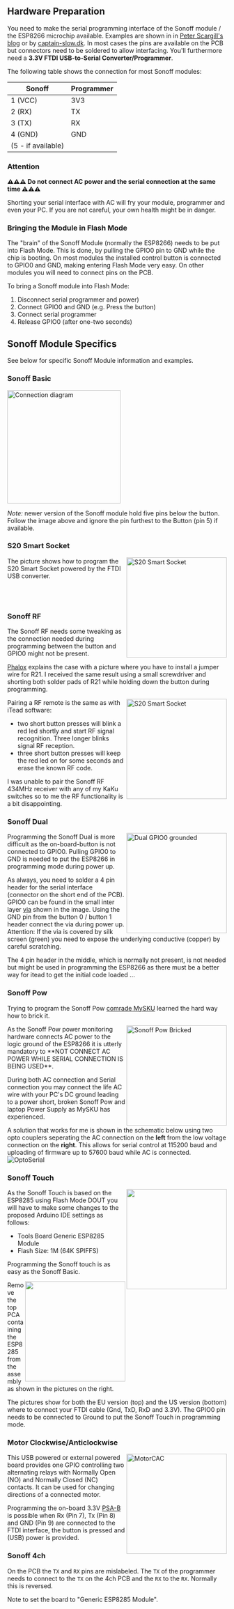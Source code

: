 ## Hardware Preparation

You need to make the serial programming interface of the Sonoff module / the ESP8266 microchip available. Examples are shown in in [Peter Scargill's blog](http://tech.scargill.net/itead-slampher-and-sonoff) or by [captain-slow.dk](http://captain-slow.dk/2016/05/22/replacing-the-itead-sonoff-firmware/). In most cases the pins are available on the PCB but connectors need to be soldered to allow interfacing. You'll furthermore need a **3.3V FTDI USB-to-Serial Converter/Programmer**.

The following table shows the connection for most Sonoff modules:

| Sonoff             | Programmer |
|--------------------|------------|
| 1 (VCC)            |        3V3 |
| 2 (RX)             |         TX |
| 3 (TX)             |         RX |
| 4 (GND)            |        GND |
| (5 - if available) |            |

### Attention

**⚠️️⚠️️⚠️️ Do not connect AC power and the serial connection at the same time ⚠️️⚠️️⚠️️** 

Shorting your serial interface with AC will fry your module, programmer and even your PC.
If you are not careful, your own health might be in danger.

### Bringing the Module in Flash Mode

The "brain" of the Sonoff Module (normally the ESP8266) needs to be put into Flash Mode. This is done, by pulling the GPIO0 pin to GND while the chip is booting. On most modules the installed control button is connected to GPIO0 and GND, making entering Flash Mode very easy. On other modules you will need to connect pins on the PCB.

To bring a Sonoff module into Flash Mode:

1. Disconnect serial programmer and power)
2. Connect GPIO0 and GND (e.g. Press the button)
3. Connect serial programmer
4. Release GPIO0 (after one-two seconds)

## Sonoff Module Specifics

See below for specific Sonoff Module information and examples.

### Sonoff Basic

<img alt="Connection diagram" src="https://github.com/arendst/arendst.github.io/blob/master/media/ProgramESP8266.jpg" height="260" /><br/>

*Note:* newer version of the Sonoff module hold five pins below the button. Follow the image above and ignore the pin furthest to the Button (pin 5) if available.

### S20 Smart Socket

<img alt="S20 Smart Socket" src="https://github.com/arendst/arendst.github.io/blob/master/media/s20b.jpg" width="230" align="right" /> 
The picture shows how to program the S20 Smart Socket powered by the FTDI USB converter.
<br />
<br />
<br />
<br />

### Sonoff RF

The Sonoff RF needs some tweaking as the connection needed during programming between the button and GPIO0 might not be present.

[Phalox](http://phalox.be/wp/electronics/itead-sonoff-slampher-custom-firmware-fix/) explains the case with a picture where you have to install a jumper wire for R21. I received the same result using a small screwdriver and shorting both solder pads of R21 while holding down the button during programming.

<img alt="S20 Smart Socket" src="https://github.com/arendst/arendst.github.io/blob/master/media/sonoffrffix.jpg" width="230" align="right" />

Pairing a RF remote is the same as with iTead software:
- two short button presses will blink a red led shortly and start RF signal recognition. Three longer blinks signal RF reception.
- three short button presses will keep the red led on for some seconds and erase the known RF code. 

I was unable to pair the Sonoff RF 434MHz receiver with any of my KaKu switches so to me the RF functionality is a bit disappointing.

### Sonoff Dual

<img alt="Dual GPIO0 grounded" src="https://github.com/arendst/arendst.github.io/blob/master/media/dual2a.jpg" width="230" align="right" /> 
Programming the Sonoff Dual is more difficult as the on-board-button is not connected to GPIO0. Pulling GPIO0 to GND is needed to put the ESP8266 in programming mode during power up.

As always, you need to solder a 4 pin header for the serial interface (connector on the short end of the PCB). GPIO0 can be found in the small inter layer [via](https://en.wikipedia.org/wiki/Via_(electronics)) shown in the image. Using the GND pin from the button 0 / button 1 header connect the via during power up. Attention: If the via is covered by silk screen (green) you need to expose the underlying conductive (copper) by careful scratching.

The 4 pin header in the middle, which is normally not present, is not needed but might be used in programming the ESP8266 as there must be a better way for itead to get the initial code loaded ...

### Sonoff Pow

<!-- this can be deleted. General warning now given above -->

Trying to program the Sonoff Pow [comrade MySKU](http://mysku.ru/blog/china-stores/45762.html) learned the hard way how to brick it.

<img alt="Sonoff Pow Bricked" src="https://github.com/arendst/arendst.github.io/blob/master/media/pow1.jpg" width="230" align="right" /> 
As the Sonoff Pow power monitoring hardware connects AC power to the logic ground of the ESP8266 it is utterly mandatory to **NOT CONNECT AC POWER WHILE SERIAL CONNECTION IS BEING USED**.

During both AC connection and Serial connection you may connect the life AC wire with your PC's DC ground leading to a power short, broken Sonoff Pow and laptop Power Supply as MySKU has experienced.

A solution that works for me is shown in the schematic below using two opto couplers seperating the AC connection on the **left** from the low voltage connection on the **right**. This allows for serial control at 115200 baud and uploading of firmware up to 57600 baud while AC is connected.
<img alt="OptoSerial" src="https://github.com/arendst/arendst.github.io/blob/master/media/OptoSerial.jpg" /> 

### Sonoff Touch

<img src="https://github.com/arendst/arendst.github.io/blob/master/media/toucheu.jpg" width="230" align="right" /> 
As the Sonoff Touch is based on the ESP8285 using Flash Mode DOUT you will have to make some changes to the proposed Arduino IDE settings as follows:

- Tools Board Generic ESP8285 Module
- Flash Size: 1M (64K SPIFFS)



Programming the Sonoff touch is as easy as the Sonoff Basic.

<img src="https://github.com/arendst/arendst.github.io/blob/master/media/touchus.jpg" width="230" align="right" /> 

Remove the top PCA containing the ESP8285 from the assembly as shown in the pictures on the right.

The pictures show for both the EU version (top) and the US version (bottom) where to connect your FTDI cable (Gnd, TxD, RxD and 3.3V). The GPIO0 pin needs to be connected to Ground to put the Sonoff Touch in programming mode.

### Motor Clockwise/Anticlockwise

<img alt="MotorCAC" src="https://github.com/arendst/arendst.github.io/blob/master/media/motorcac1.jpg" width="230" align="right" /> 
This USB powered or external powered board provides one GPIO controlling two alternating relays with Normally Open (NO) and Normally Closed (NC) contacts. It can be used for changing directions of a connected motor.

Programming the on-board 3.3V [PSA-B](https://www.itead.cc/psa-01.html) is possible when Rx (Pin 7), Tx (Pin 8) and GND (Pin 9) are connected to the FTDI interface, the button is pressed and (USB) power is provided.

### Sonoff 4ch

On the PCB the `TX` and `RX` pins are mislabeled. The `TX` of the programmer needs to connect to the `TX` on the 4ch PCB and the `RX` to the `RX`. Normally this is reversed.

Note to set the board to "Generic ESP8285 Module".
